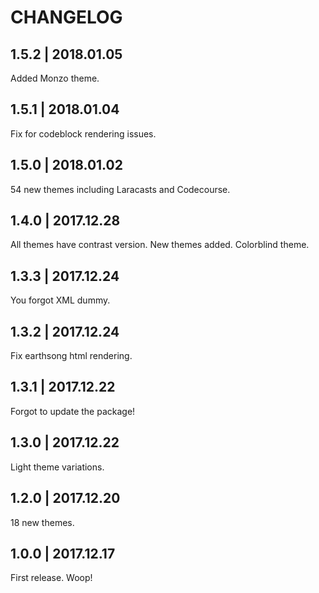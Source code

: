 # CHANGELOG

## 1.5.2 | 2018.01.05

Added Monzo theme.

## 1.5.1 | 2018.01.04

Fix for codeblock rendering issues.

## 1.5.0 | 2018.01.02

54 new themes including Laracasts and Codecourse.

## 1.4.0 | 2017.12.28

All themes have contrast version. New themes added. Colorblind theme.

## 1.3.3 | 2017.12.24

You forgot XML dummy.

## 1.3.2 | 2017.12.24

Fix earthsong html rendering.

## 1.3.1 | 2017.12.22

Forgot to update the package!

## 1.3.0 | 2017.12.22

Light theme variations.

## 1.2.0 | 2017.12.20

18 new themes.

## 1.0.0 | 2017.12.17

First release. Woop!